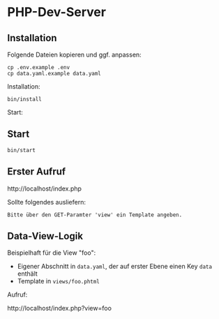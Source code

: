 # PHP-Dev-Server

## Installation

Folgende Dateien kopieren und ggf. anpassen:

```shell
cp .env.example .env
cp data.yaml.example data.yaml
```

Installation:

```shell
bin/install
```

Start:

## Start

```shell
bin/start
```

## Erster Aufruf

http://localhost/index.php

Sollte folgendes ausliefern:

```
Bitte über den GET-Paramter 'view' ein Template angeben.
```

## Data-View-Logik

Beispielhaft für die View "foo":

* Eigener Abschnitt in `data.yaml`, der auf erster Ebene einen Key `data` enthält
* Template in `views/foo.phtml`

Aufruf:

http://localhost/index.php?view=foo